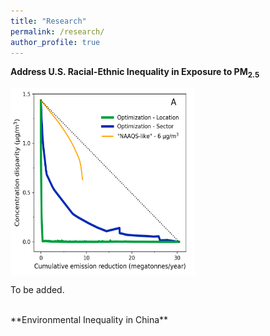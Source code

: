 ```yaml
---
title: "Research"
permalink: /research/
author_profile: true
---
```


**Address U.S. Racial-Ethnic Inequality in Exposure to PM<sub>2.5</sub>**

<img src="/images/compare_three_approaches.png" alt="PM2.5 exposure disparity reduction curves" align="middle" class="inline" width=295 height=300/>

To be added.


</br>
**Environmental Inequality in China**



